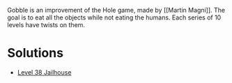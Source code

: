 Gobble is an improvement of the Hole game, made by [[Martin Magni]]. The goal is to eat all the objects while not eating the humans. Each series of 10 levels have twists on them. 

# Solutions

- [Level 38 Jailhouse](https://youtu.be/rmqZOjpU1u0?t=516)